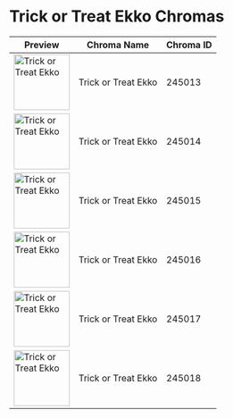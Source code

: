 # Trick or Treat Ekko Chromas

| Preview | Chroma Name | Chroma ID |
|---|---|---|
| <img src='https://raw.communitydragon.org/latest/plugins/rcp-be-lol-game-data/global/default/v1/champion-chroma-images/245/245013.png' alt='Trick or Treat Ekko' width='100'> | Trick or Treat Ekko | 245013 |
| <img src='https://raw.communitydragon.org/latest/plugins/rcp-be-lol-game-data/global/default/v1/champion-chroma-images/245/245014.png' alt='Trick or Treat Ekko' width='100'> | Trick or Treat Ekko | 245014 |
| <img src='https://raw.communitydragon.org/latest/plugins/rcp-be-lol-game-data/global/default/v1/champion-chroma-images/245/245015.png' alt='Trick or Treat Ekko' width='100'> | Trick or Treat Ekko | 245015 |
| <img src='https://raw.communitydragon.org/latest/plugins/rcp-be-lol-game-data/global/default/v1/champion-chroma-images/245/245016.png' alt='Trick or Treat Ekko' width='100'> | Trick or Treat Ekko | 245016 |
| <img src='https://raw.communitydragon.org/latest/plugins/rcp-be-lol-game-data/global/default/v1/champion-chroma-images/245/245017.png' alt='Trick or Treat Ekko' width='100'> | Trick or Treat Ekko | 245017 |
| <img src='https://raw.communitydragon.org/latest/plugins/rcp-be-lol-game-data/global/default/v1/champion-chroma-images/245/245018.png' alt='Trick or Treat Ekko' width='100'> | Trick or Treat Ekko | 245018 |

